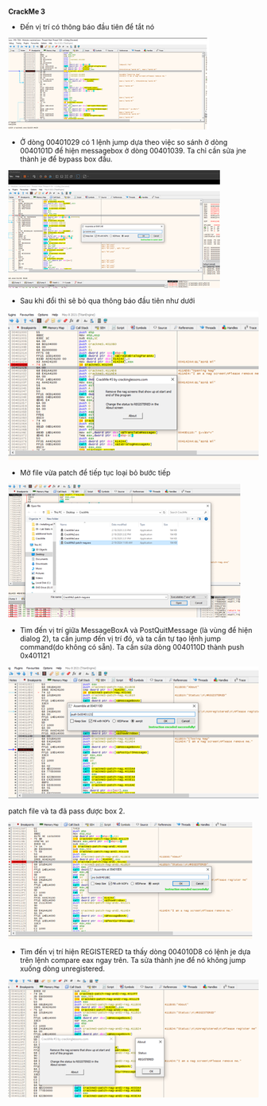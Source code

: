 **CrackMe 3**

- Đến vị trí có thông báo đầu tiên để tắt nó

![](images/CrackMe3.1.png)

- Ở dòng 00401029 có 1 lệnh jump dựa theo việc so sánh ở dòng 0040101D để hiện messagebox ở dòng 00401039.
Ta chỉ cần sửa jne thành je để bypass box đầu.

![](images/CrackMe3.2.png)
 
- Sau khi đổi thì sẽ bỏ qua thông báo đầu tiên như dưới

![](images/CrackMe3.3.png)

- Mở file vừa patch để tiếp tục loại bỏ bước tiếp
  
![](images/CrackMe3.4.png)

- Tìm đến vị trí giữa MessageBoxA và PostQuitMessage (là vùng để hiện dialog 2), ta cần jump đến vị trí đó, và ta cần tự tạo lệnh jump command(do không có sẵn). Ta cần sửa dòng 0040110D thành push 0x401121

![](images/CrackMe3.5.png)
 
patch file và ta đã pass được box 2.

![](images/CrackMe3.6.png)
  
- Tìm đến vị trí hiện REGISTERED ta thấy dòng 004010D8 có lệnh je dựa trên lệnh compare eax ngay trên. Ta sửa thành jne để nó không jump xuống dòng unregistered.
 
![](images/CrackMe3.7.png)
